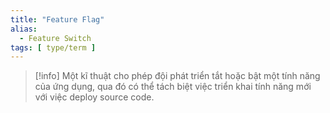 ```yaml
---
title: "Feature Flag"
alias:
  - Feature Switch
tags: [ type/term ]
---
```


> [!info]
> Một kĩ thuật cho phép đội phát triển tắt hoặc bật một tính năng của ứng dụng, qua đó có thể tách
> biệt việc triển khai tính năng mới với việc deploy source code.